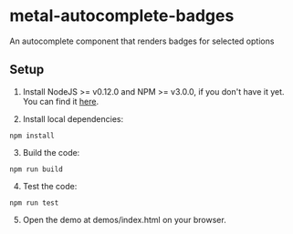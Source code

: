 # metal-autocomplete-badges

An autocomplete component that renders badges for selected options

## Setup

1. Install NodeJS >= v0.12.0 and NPM >= v3.0.0, if you don't have it yet. You
can find it [here](https://nodejs.org).

2. Install local dependencies:

  ```
  npm install
  ```

3. Build the code:

  ```
  npm run build
  ```

4. Test the code:

  ```
  npm run test
  ```

5. Open the demo at demos/index.html on your browser.
